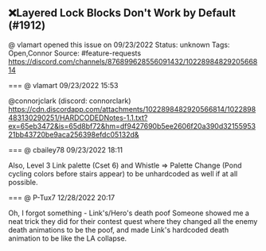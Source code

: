 ## ❌Layered Lock Blocks Don't Work by Default (#1912)
@ vlamart opened this issue on 09/23/2022
Status: unknown
Tags: Open,Connor
Source: #feature-requests https://discord.com/channels/876899628556091432/1022898482920566814


=== @ vlamart 09/23/2022 15:53

@connorjclark (discord: connorclark)
https://cdn.discordapp.com/attachments/1022898482920566814/1022898483130290251/HARDCODEDNotes-1.1.txt?ex=65eb3472&is=65d8bf72&hm=df9427690b5ee2606f20a390d3215595321bb43720be9aca256398efdc05132d&

=== @ cbailey78 09/23/2022 18:11

Also, Level 3 Link palette (Cset 6) and Whistle => Palette Change (Pond cycling colors before stairs appear) to be unhardcoded as well if at all possible.

=== @ P-Tux7 12/28/2022 20:17

Oh, I forgot something - Link's/Hero's death poof
Someone showed me a neat trick they did for their contest quest where they changed all the enemy death animations to be the poof, and made Link's hardcoded death animation to be like the LA collapse.
